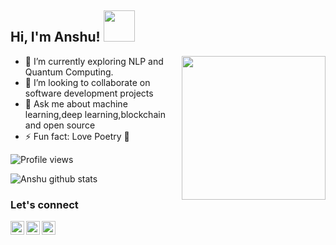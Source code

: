 <h2> Hi, I'm Anshu! <img src="https://media.giphy.com/media/Pm4HpXI62FxF4jfM60/giphy.gif" width="50"></h2>

<img align='right' src="https://media.giphy.com/media/ieyl9zmCjO4b4t6qoY/giphy.gif" width="230">

- 🔭 I’m currently exploring NLP and Quantum Computing.
- 👯 I’m looking to collaborate on software development projects
- 💬 Ask me about machine learning,deep learning,blockchain and open source
- ⚡ Fun fact: Love Poetry :yellow_heart:



![Profile views](https://gpvc.arturio.dev/Sinha199)


![Anshu github stats](https://github-readme-stats.vercel.app/api?username=Sinha199&show_icons=true&theme=gruvbox)


### Let's connect
<a href="https://twitter.com/Sinha_199">
  <img align="left" alt="Anshu Sinha | Twitter" width="22px" src="https://cdn.jsdelivr.net/npm/simple-icons@v3/icons/twitter.svg" />
</a>
<a href="https://www.linkedin.com/in/anshu1998/">
  <img align="left" alt="Anshu Sinha" width="22px" src="https://cdn.jsdelivr.net/npm/simple-icons@v3/icons/linkedin.svg" />
</a>
<a href="https://www.instagram.com/ether_next/">
  <img align="left" alt="Anshu Sinha" width="22px" src="https://cdn.jsdelivr.net/npm/simple-icons@v3/icons/instagram.svg" />
</a>

<br />
<br />
